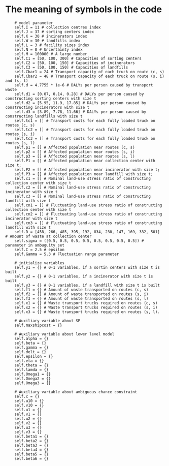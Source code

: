 # The meaning of symbols in the code
      
        # model parameter        
        self.I = 11 # collection centres index
        self.J = 37 # sorting centers index
        self.K = 30 # incinerators index
        self.W = 30 # landfills index
        self.L = 3 # facility sizes index
        self.N = 8 # Uncertainty index
        self.M = 100000 # A large number
        self.C1 = [50, 100, 300] # Capacities of sorting centers
        self.C2 = [50, 100, 150] # Capacities of incinerators
        self.C3 = [50, 100, 150] # Capacities of landfills
        self.Cbar1 = 24 # Transport capacity of each truck on route (c, s)
        self.Cbar2 = 48 # Transport capacity of each truck on route (s, i) and (s, l)
        self.d = 4.7755 * 1e-6 # DALYs per person caused by transport waste
        self.d1 = [0.07, 0.14, 0.28] # DALYs per person caused by constructing sorting centers with size t
        self.d2 = [5.95, 11.9, 17.85] # DALYs per person caused by constructing incinerators with size t
        self.d3 = [3.89, 7.78, 11.66] # DALYs per person caused by constructing landfills with size t
        self.tc1 = [] # Transport costs for each fully loaded truck on routes (c, s)
        self.tc2 = [] # Transport costs for each fully loaded truck on routes (s, i)
        self.tc3 = [] # Transport costs for each fully loaded truck on routes (s, l)
        self.p1 = [] # Affected population near routes (c, s)
        self.p2 = [] # Affected population near routes (s, i)
        self.p3 = [] # Affected population near routes (s, l)
        self.P1 = [] # Affected population near collection center with size t;
        self.P2 = [] # Affected population near incinerator with size t;
        self.P3 = [] # Affected population near landfill with size t;
        self.c1 = [] # Nominal land-use stress ratio of constructing collection center with size t
        self.c2 = [] # Nominal land-use stress ratio of constructing incinerator with size t
        self.c3 = [] # Nominal land-use stress ratio of constructing landfill with size t
        self.cn1 = [] # Fluctuating land-use stress ratio of constructing collection center with size t
        self.cn2 = [] # Fluctuating land-use stress ratio of constructing incinerator with size t
        self.cn3 = [] # Fluctuating land-use stress ratio of constructing landfill with size t
        self.D = [458, 266, 485, 395, 192, 834, 230, 147, 169, 332, 501]  # Amount of waste at collection center
        self.sigma = ([0.5, 0.5, 0.5, 0.5, 0.5, 0.5, 0.5, 0.5]) # parameter in ambuguity set
        self.C = 2.5 # epsilon
        self.Gamma = 5.3 # Fluctuation range parameter

        # initialize variables
        self.y1 = {} # 0-1 variables, if a sortin centers with size t is built
        self.y2 = {} # 0-1 variables, if a incinerator with size t is built
        self.y3 = {} # 0-1 variables, if a landfill with size t is built
        self.f1 = {} # Amount of waste transported on routes (c, s)
        self.f2 = {} # Amount of waste transported on routes (s, i)
        self.f3 = {} # Amount of waste transported on routes (s, l)
        self.x1 = {} # Waste transport trucks required on routes (c, s)
        self.x2 = {} # Waste transport trucks required on routes (s, i)
        self.x3 = {} # Waste transport trucks required on routes (s, l).
 
        # Auxiliary variable about SP
        self.maxshipcost = {}

        # Auxiliary variable about lower level model
        self.alpha = {}
        self.beta = {}
        self.gamma = {}
        self.delt = {}
        self.epsilon = {}
        self.eta = {}
        self.theta = {}
        self.lamda = {}
        self.Omega1 = {}
        self.Omega2 = {}
        self.Omega3 = {}

        # Auxiliary variable about ambiguous chance constraint
        self.c = {}
        self.u10 = {}
        self.v10 = {}
        self.u1 = {}
        self.v1 = {}
        self.u2 = {}
        self.v2 = {}
        self.u3 = {}
        self.v3 = {}
        self.beta1 = {}
        self.beta2 = {}
        self.beta3 = {}
        self.beta4 = {}
        self.beta5 = {}
        self.beta6 = {}
